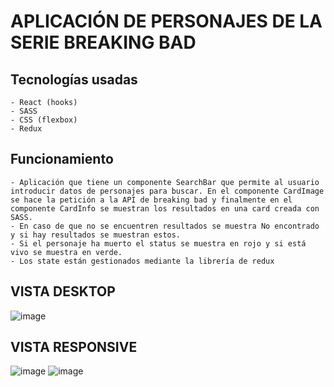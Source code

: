 # APLICACIÓN DE PERSONAJES DE LA SERIE BREAKING BAD

## Tecnologías usadas
    - React (hooks)
    - SASS
    - CSS (flexbox)
    - Redux

## Funcionamiento
    - Aplicación que tiene un componente SearchBar que permite al usuario introducir datos de personajes para buscar. En el componente CardImage se hace la petición a la API de breaking bad y finalmente en el componente CardInfo se muestran los resultados en una card creada con SASS. 
    - En caso de que no se encuentren resultados se muestra No encontrado y si hay resultados se muestran estos.
    - Si el personaje ha muerto el status se muestra en rojo y si está vivo se muestra en verde.
    - Los state están gestionados mediante la librería de redux

## VISTA DESKTOP
![image](https://user-images.githubusercontent.com/88061350/205273743-eb30911d-4d25-4ec8-94ba-2240c26a69af.png)

## VISTA RESPONSIVE
![image](https://user-images.githubusercontent.com/88061350/205273925-6aa2d19f-2e6e-454e-81e1-822bb33d8240.png)
![image](https://user-images.githubusercontent.com/88061350/205274030-cc6b02ad-617f-4be9-a4e7-4685aefe4670.png)
